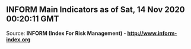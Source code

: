 ## INFORM Main Indicators as of Sat, 14 Nov 2020 00:20:11 GMT

Source: **INFORM (Index For Risk Management) - http://www.inform-index.org**